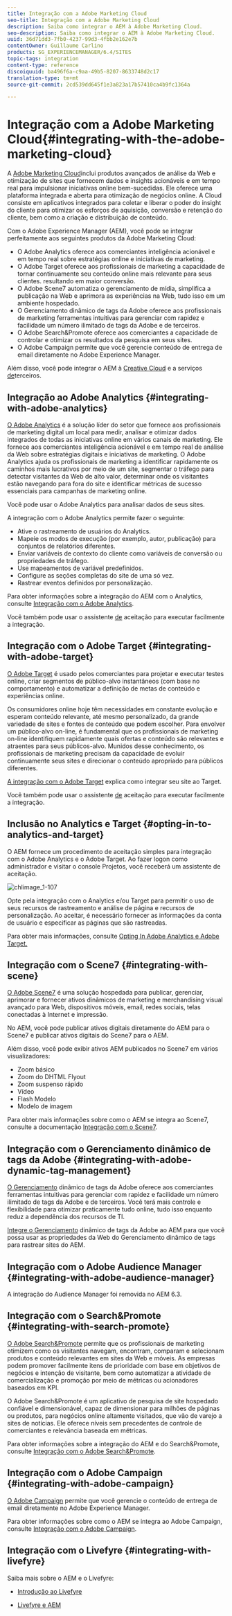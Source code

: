 ```yaml
---
title: Integração com a Adobe Marketing Cloud
seo-title: Integração com a Adobe Marketing Cloud
description: Saiba como integrar o AEM à Adobe Marketing Cloud.
seo-description: Saiba como integrar o AEM à Adobe Marketing Cloud.
uuid: 36d71dd3-7fb0-4237-99d3-4fbb2e162e7b
contentOwner: Guillaume Carlino
products: SG_EXPERIENCEMANAGER/6.4/SITES
topic-tags: integration
content-type: reference
discoiquuid: ba496f6a-c9aa-49b5-8207-8633748d2c17
translation-type: tm+mt
source-git-commit: 2cd539dd645f1e3a823a17b57410ca4b9fc1364a

---
```



# Integração com a Adobe Marketing Cloud{#integrating-with-the-adobe-marketing-cloud}

A [Adobe Marketing Cloud](https://www.adobe.com/solutions/digital-marketing.html)inclui produtos avançados de análise da Web e otimização de sites que fornecem dados e insights acionáveis e em tempo real para impulsionar iniciativas online bem-sucedidas. Ele oferece uma plataforma integrada e aberta para otimização de negócios online. A Cloud consiste em aplicativos integrados para coletar e liberar o poder do insight do cliente para otimizar os esforços de aquisição, conversão e retenção do cliente, bem como a criação e distribuição de conteúdo.

Com o Adobe Experience Manager (AEM), você pode se integrar perfeitamente aos seguintes produtos da Adobe Marketing Cloud:

* O Adobe Analytics oferece aos comerciantes inteligência acionável e em tempo real sobre estratégias online e iniciativas de marketing.
* O Adobe Target oferece aos profissionais de marketing a capacidade de tornar continuamente seu conteúdo online mais relevante para seus clientes. resultando em maior conversão.
* O Adobe Scene7 automatiza o gerenciamento de mídia, simplifica a publicação na Web e aprimora as experiências na Web, tudo isso em um ambiente hospedado.
* O Gerenciamento dinâmico de tags da Adobe oferece aos profissionais de marketing ferramentas intuitivas para gerenciar com rapidez e facilidade um número ilimitado de tags da Adobe e de terceiros.
* O Adobe Search&amp;Promote oferece aos comerciantes a capacidade de controlar e otimizar os resultados da pesquisa em seus sites.
* O Adobe Campaign permite que você gerencie conteúdo de entrega de email diretamente no Adobe Experience Manager.

Além disso, você pode integrar o AEM à [Creative Cloud](/help/assets/aem-cc-integration-best-practices.md) e a serviços [de](/help/sites-administering/third-party-services.md)terceiros.

## Integração ao Adobe Analytics {#integrating-with-adobe-analytics}

[O Adobe Analytics](https://www.omniture.com/en/products/analytics/sitecatalyst) é a solução líder do setor que fornece aos profissionais de marketing digital um local para medir, analisar e otimizar dados integrados de todas as iniciativas online em vários canais de marketing. Ele fornece aos comerciantes inteligência acionável e em tempo real de análise da Web sobre estratégias digitais e iniciativas de marketing. O Adobe Analytics ajuda os profissionais de marketing a identificar rapidamente os caminhos mais lucrativos por meio de um site, segmentar o tráfego para detectar visitantes da Web de alto valor, determinar onde os visitantes estão navegando para fora do site e identificar métricas de sucesso essenciais para campanhas de marketing online.

Você pode usar o Adobe Analytics para analisar dados de seus sites.

A integração com o Adobe Analytics permite fazer o seguinte:

* Ative o rastreamento de usuários do Analytics.
* Mapeie os modos de execução (por exemplo, autor, publicação) para conjuntos de relatórios diferentes.
* Enviar variáveis de contexto do cliente como variáveis de conversão ou propriedades de tráfego.
* Use mapeamentos de variável predefinidos.
* Configure as seções completas do site de uma só vez.
* Rastrear eventos definidos por personalização.

Para obter informações sobre a integração do AEM com o Analytics, consulte [Integração com o Adobe Analytics](/help/sites-administering/adobeanalytics.md).

Você também pode usar o assistente [de](/help/sites-administering/opt-in.md) aceitação para executar facilmente a integração.

## Integração com o Adobe Target {#integrating-with-adobe-target}

[O Adobe Target](https://www.omniture.com/en/products/conversion/test-and-target) é usado pelos comerciantes para projetar e executar testes online, criar segmentos de público-alvo instantâneos (com base no comportamento) e automatizar a definição de metas de conteúdo e experiências online.

Os consumidores online hoje têm necessidades em constante evolução e esperam conteúdo relevante, até mesmo personalizado, da grande variedade de sites e fontes de conteúdo que podem escolher. Para envolver um público-alvo on-line, é fundamental que os profissionais de marketing on-line identifiquem rapidamente quais ofertas e conteúdo são relevantes e atraentes para seus públicos-alvo. Munidos desse conhecimento, os profissionais de marketing precisam da capacidade de evoluir continuamente seus sites e direcionar o conteúdo apropriado para públicos diferentes.

[A integração com o Adobe Target](/help/sites-administering/target.md) explica como integrar seu site ao Target.

Você também pode usar o assistente [de](/help/sites-administering/opt-in.md) aceitação para executar facilmente a integração.

## Inclusão no Analytics e Target {#opting-in-to-analytics-and-target}

O AEM fornece um procedimento de aceitação simples para integração com o Adobe Analytics e o Adobe Target. Ao fazer logon como administrador e visitar o console Projetos, você receberá um assistente de aceitação.

![chlimage_1-107](assets/chlimage_1-107.png)

Opte pela integração com o Analytics e/ou Target para permitir o uso de seus recursos de rastreamento e análise de página e recursos de personalização. Ao aceitar, é necessário fornecer as informações da conta de usuário e especificar as páginas que são rastreadas.

Para obter mais informações, consulte [Opting In Adobe Analytics e Adobe Target.](/help/sites-administering/opt-in.md)

## Integração com o Scene7 {#integrating-with-scene}

[O Adobe Scene7](https://www.adobe.com/products/scene7.html) é uma solução hospedada para publicar, gerenciar, aprimorar e fornecer ativos dinâmicos de marketing e merchandising visual avançado para Web, dispositivos móveis, email, redes sociais, telas conectadas à Internet e impressão.

No AEM, você pode publicar ativos digitais diretamente do AEM para o Scene7 e publicar ativos digitais do Scene7 para o AEM.

Além disso, você pode exibir ativos AEM publicados no Scene7 em vários visualizadores:

* Zoom básico
* Zoom do DHTML Flyout
* Zoom suspenso rápido
* Vídeo
* Flash Modelo
* Modelo de imagem

Para obter mais informações sobre como o AEM se integra ao Scene7, consulte a documentação [Integração com o Scene7](/help/sites-administering/scene7.md).

## Integração com o Gerenciamento dinâmico de tags da Adobe {#integrating-with-adobe-dynamic-tag-management}

[O Gerenciamento](https://www.adobe.com/solutions/digital-marketing/dynamic-tag-management.html) dinâmico de tags da Adobe oferece aos comerciantes ferramentas intuitivas para gerenciar com rapidez e facilidade um número ilimitado de tags da Adobe e de terceiros. Você terá mais controle e flexibilidade para otimizar praticamente tudo online, tudo isso enquanto reduz a dependência dos recursos de TI.

[Integre o Gerenciamento](/help/sites-administering/dtm.md) dinâmico de tags da Adobe ao AEM para que você possa usar as propriedades da Web do Gerenciamento dinâmico de tags para rastrear sites do AEM.

## Integração com o Adobe Audience Manager {#integrating-with-adobe-audience-manager}

A integração do Audience Manager foi removida no AEM 6.3.

## Integração com o Search&amp;Promote {#integrating-with-search-promote}

[O Adobe Search&amp;Promote](https://www.omniture.com/en/products/conversion/search-and-promote) permite que os profissionais de marketing otimizem como os visitantes navegam, encontram, comparam e selecionam produtos e conteúdo relevantes em sites da Web e móveis. As empresas podem promover facilmente itens de prioridade com base em objetivos de negócios e intenção de visitante, bem como automatizar a atividade de comercialização e promoção por meio de métricas ou acionadores baseados em KPI.

O Adobe Search&amp;Promote é um aplicativo de pesquisa de site hospedado confiável e dimensionável, capaz de dimensionar para milhões de páginas ou produtos, para negócios online altamente visitados, que vão de varejo a sites de notícias. Ele oferece níveis sem precedentes de controle de comerciantes e relevância baseada em métricas.

Para obter informações sobre a integração do AEM e do Search&amp;Promote, consulte [Integração com o Adobe Search&amp;Promote](/help/sites-administering/search-and-promote.md).

## Integração com o Adobe Campaign {#integrating-with-adobe-campaign}

[O Adobe Campaign](https://www.adobe.com/solutions/campaign-management.html) permite que você gerencie o conteúdo de entrega de email diretamente no Adobe Experience Manager.

Para obter informações sobre como o AEM se integra ao Adobe Campaign, consulte [Integração com o Adobe Campaign](/help/sites-administering/campaignstandard.md).

## Integração com o Livefyre {#integrating-with-livefyre}

Saiba mais sobre o AEM e o Livefyre:

* [Introdução ao Livefyre](https://answers.livefyre.com/developers/getting-started)

* [Livefyre e AEM](https://answers.livefyre.com/product/livefyre-for-adobe-experience-manager-aem/livefyre-for-adobe-experience-manager/)

